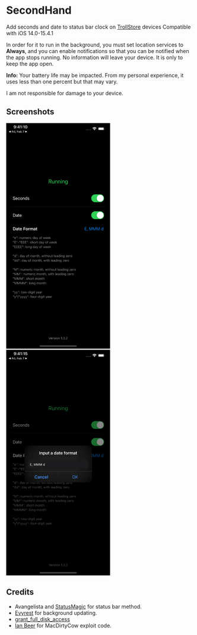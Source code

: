 # SecondHand
Add seconds and date to status bar clock on [TrollStore](https://github.com/opa334/TrollStore) devices
Compatible with iOS 14.0-15.4.1

In order for it to run in the background, you must set location services to **Always**, and you can enable notifications so that you can be notified when the app stops running.
No information will leave your device. It is only to keep the app open.

**Info:** Your battery life may be impacted. From my personal experience, it uses less than one percent but that may vary.

I am not responsible for damage to your device.

## Screenshots
<img src="/Images/MainPage.png" width="280" height=""/> <img src="/Images/DateFormatInput.png" width="280" height=""/>

## Credits
- Avangelista and [StatusMagic](https://github.com/Avangelista/StatusMagic) for status bar method.
- [Evyrest](https://github.com/sourcelocation/Evyrest) for background updating.
- [grant_full_disk_access](https://gist.github.com/zhuowei/bc7a90bdc520556fda84d33e0583eb3e)
- [Ian Beer](https://twitter.com/i41nbeer) for MacDirtyCow exploit code.
